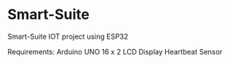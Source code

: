 # Smart-Suite
Smart-Suite IOT project using ESP32 

Requirements:
Arduino UNO 
16 x 2 LCD Display
Heartbeat Sensor 
